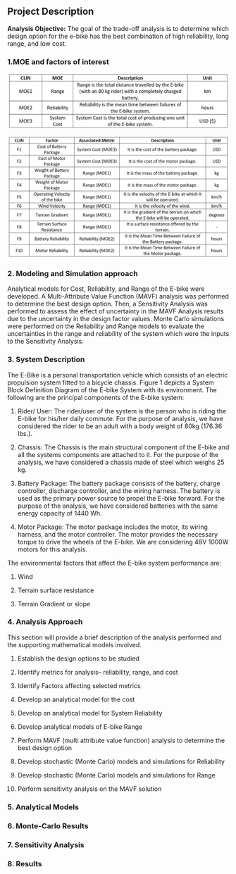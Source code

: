 ## Project Description

**Analysis Objective:** The goal of the trade-off analysis is to determine which design option for the e-bike has the best combination of high reliability, long range, and low cost.

### 1.MOE and factors of interest
<p align="center">
  <img src="images/moe622.JPG?raw=true" width="500">
</p>
<p align="center">
  <img src="images/foi622.JPG?raw=true" width="500">
</p>

### 2. Modeling and Simulation approach
Analytical models for Cost, Reliability, and Range of the E-bike were developed. A Multi-Attribute Value Function (MAVF) analysis was performed to determine the best design option. Then, a Sensitivity Analysis was performed to assess the effect of uncertainty in the MAVF Analysis results due to the uncertainty in the design factor values. Monte Carlo simulations were performed on the Reliability and Range models to evaluate the uncertainties in the range and reliability of the system which were the inputs to the Sensitivity Analysis.


### 3. System Description
The E-Bike is a personal transportation vehicle which consists of an electric propulsion system fitted to a bicycle chassis. Figure 1 depicts a System Block Definition Diagram of the E-bike System with its environment. The following are the principal components of the E-bike system:

1.	Rider/ User: The rider/user of the system is the person who is riding the E-bike for his/her daily commute. For the purpose of  analysis, we have considered the rider to be an adult with a body weight of 80kg (176.36 lbs.).

2.	Chassis: The Chassis is the main structural component of the E-bike and all the systems components are attached to it. For the purpose of the analysis, we have considered a chassis made of steel which weighs 25 kg.

3.	Battery Package: The battery package consists of the battery, charge controller, discharge controller, and the wiring harness. The battery is used as the primary power source to propel the E-bike forward. For the purpose of the analysis, we have considered batteries with the same energy capacity of 1440 Wh.

4.	Motor Package: The motor package includes the motor, its wiring harness, and the motor controller. The motor provides the necessary torque to drive the wheels of the E-bike. We are considering 48V 1000W motors for this analysis.

The environmental factors that affect the E-bike system performance are:

1.	Wind

2.	Terrain surface resistance

3.	Terrain Gradient or slope

### 4. Analysis Approach
This section will provide a brief description of the analysis performed and the supporting mathematical models involved.

1.	Establish the design options to be studied

2.	Identify metrics for analysis– reliability, range, and cost

3.	Identify Factors affecting selected metrics

4.	Develop an analytical model for the cost

5.	Develop an analytical model for System Reliability

6.	Develop analytical models of E-bike Range

7.	Perform MAVF (multi attribute value function) analysis to determine the best design option

8.	Develop stochastic (Monte Carlo) models and simulations for Reliability

9.	Develop stochastic (Monte Carlo) models and simulations for Range

10.	Perform sensitivity analysis on the MAVF solution


### 5. Analytical Models


### 6. Monte-Carlo Results


### 7. Sensitivity Analysis

### 8. Results


